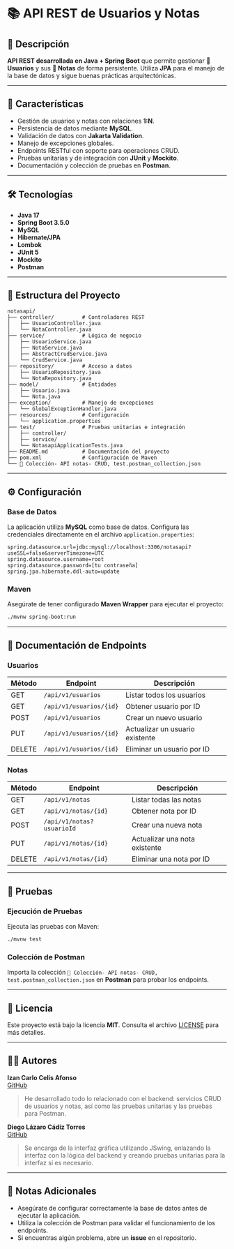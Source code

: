 # 📚 API REST de Usuarios y Notas

## 📜 **Descripción**

**API REST desarrollada en Java + Spring Boot** que permite gestionar **👤 Usuarios** y sus **📄 Notas** de forma persistente. Utiliza **JPA** para el manejo de la base de datos y sigue buenas prácticas arquitectónicas.

---

## 🚀 **Características**

- Gestión de usuarios y notas con relaciones **1:N**.
- Persistencia de datos mediante **MySQL**.
- Validación de datos con **Jakarta Validation**.
- Manejo de excepciones globales.
- Endpoints RESTful con soporte para operaciones CRUD.
- Pruebas unitarias y de integración con **JUnit** y **Mockito**.
- Documentación y colección de pruebas en **Postman**.

---

## 🛠️ **Tecnologías**

- **Java 17**
- **Spring Boot 3.5.0**
- **MySQL**
- **Hibernate/JPA**
- **Lombok**
- **JUnit 5**
- **Mockito**
- **Postman**

---

## 📂 **Estructura del Proyecto**

```plaintext
notasapi/
├── controller/         # Controladores REST
│   ├── UsuarioController.java
│   └── NotaController.java
├── service/            # Lógica de negocio
│   ├── UsuarioService.java
│   ├── NotaService.java
│   ├── AbstractCrudService.java
│   └── CrudService.java
├── repository/         # Acceso a datos
│   ├── UsuarioRepository.java
│   └── NotaRepository.java
├── model/              # Entidades
│   ├── Usuario.java
│   └── Nota.java
├── exception/          # Manejo de excepciones
│   └── GlobalExceptionHandler.java
├── resources/          # Configuración
│   └── application.properties
├── test/               # Pruebas unitarias e integración
│   ├── controller/
│   ├── service/
│   └── NotasapiApplicationTests.java
├── README.md           # Documentación del proyecto
├── pom.xml             # Configuración de Maven
└── 📂 Colección- API notas- CRUD, test.postman_collection.json
```

---

## ⚙️ **Configuración**

### Base de Datos
La aplicación utiliza **MySQL** como base de datos. Configura las credenciales directamente en el archivo `application.properties`:

```properties
spring.datasource.url=jdbc:mysql://localhost:3306/notasapi?useSSL=false&serverTimezone=UTC
spring.datasource.username=root
spring.datasource.password=[tu contraseña]
spring.jpa.hibernate.ddl-auto=update
```

### Maven
Asegúrate de tener configurado **Maven Wrapper** para ejecutar el proyecto:

```bash
./mvnw spring-boot:run
```

---

## 📖 **Documentación de Endpoints**

### Usuarios
| Método | Endpoint                  | Descripción                     |
|--------|---------------------------|---------------------------------|
| GET    | `/api/v1/usuarios`        | Listar todos los usuarios       |
| GET    | `/api/v1/usuarios/{id}`   | Obtener usuario por ID          |
| POST   | `/api/v1/usuarios`        | Crear un nuevo usuario          |
| PUT    | `/api/v1/usuarios/{id}`   | Actualizar un usuario existente |
| DELETE | `/api/v1/usuarios/{id}`   | Eliminar un usuario por ID      |

### Notas
| Método | Endpoint                  | Descripción                     |
|--------|---------------------------|---------------------------------|
| GET    | `/api/v1/notas`           | Listar todas las notas          |
| GET    | `/api/v1/notas/{id}`      | Obtener nota por ID             |
| POST   | `/api/v1/notas?usuarioId` | Crear una nueva nota            |
| PUT    | `/api/v1/notas/{id}`      | Actualizar una nota existente   |
| DELETE | `/api/v1/notas/{id}`      | Eliminar una nota por ID        |

---

## 🧪 **Pruebas**

### Ejecución de Pruebas
Ejecuta las pruebas con Maven:

```bash
./mvnw test
```

### Colección de Postman
Importa la colección `📂 Colección- API notas- CRUD, test.postman_collection.json` en **Postman** para probar los endpoints.

---

## 📄 **Licencia**

Este proyecto está bajo la licencia **MIT**. Consulta el archivo [LICENSE](LICENSE) para más detalles.

---

## 👨‍💻 **Autores**

**Izan Carlo Celis Afonso**  
[GitHub](https://github.com/izancarlo)  
> He desarrollado todo lo relacionado con el backend: servicios CRUD de usuarios y notas, así como las pruebas unitarias y las pruebas para Postman.

**Diego Lázaro Cádiz Torres**  
[GitHub](https://github.com/Diego12132025)  
> Se encarga de la interfaz gráfica utilizando JSwing, enlazando la interfaz con la lógica del backend y creando pruebas unitarias para la interfaz si es necesario.

---

## 📝 **Notas Adicionales**

- Asegúrate de configurar correctamente la base de datos antes de ejecutar la aplicación.
- Utiliza la colección de Postman para validar el funcionamiento de los endpoints.
- Si encuentras algún problema, abre un **issue** en el repositorio.
